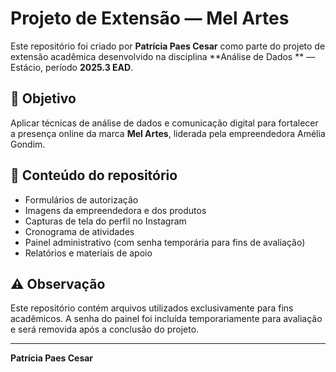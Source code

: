 # Projeto de Extensão — Mel Artes

Este repositório foi criado por **Patrícia Paes Cesar** como parte do projeto de extensão acadêmica desenvolvido na disciplina **Análise de Dados ** — Estácio, período **2025.3 EAD**.

## 🎯 Objetivo

Aplicar técnicas de análise de dados e comunicação digital para fortalecer a presença online da marca **Mel Artes**, liderada pela empreendedora Amélia Gondim.

## 📂 Conteúdo do repositório

- Formulários de autorização
- Imagens da empreendedora e dos produtos
- Capturas de tela do perfil no Instagram
- Cronograma de atividades
- Painel administrativo (com senha temporária para fins de avaliação)
- Relatórios e materiais de apoio

## ⚠️ Observação

Este repositório contém arquivos utilizados exclusivamente para fins acadêmicos. A senha do painel foi incluída temporariamente para avaliação e será removida após a conclusão do projeto.

---

**Patrícia Paes Cesar**  

